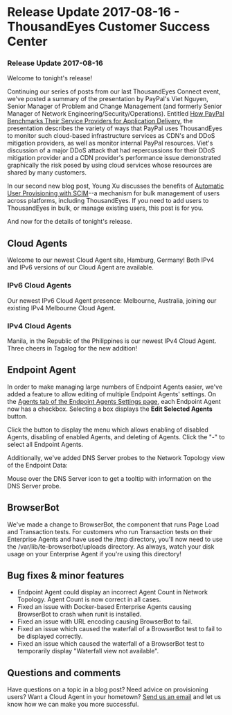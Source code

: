 # Release Update 2017-08-16 - ThousandEyes Customer Success Center

### Release Update 2017-08-16

Welcome to tonight's release!

Continuing our series of posts from our last ThousandEyes Connect event, we've posted a summary of the presentation by PayPal's Viet Nguyen, Senior Manager of Problem and Change Management \(and formerly Senior Manager of Network Engineering/Security/Operations\). Entitled [How PayPal Benchmarks Their Service Providers for Application Delivery](https://blog.thousandeyes.com/how-paypal-benchmarks-service-providers-application-delivery/), the presentation describes the variety of ways that PayPal uses ThousandEyes to monitor such cloud-based infrastructure services as CDN's and DDoS mitigation providers, as well as monitor internal PayPal resources. Viet's discussion of a major DDoS attack that had repercussions for their DDoS mitigation provider and a CDN provider's performance issue demonstrated graphically the risk posed by using cloud services whose resources are shared by many customers.

In our second new blog post, Young Xu discusses the benefits of [Automatic User Provisioning with SCIM](https://blog.thousandeyes.com/automatic-user-provisioning-scim/)--a mechanism for bulk management of users across platforms, including ThousandEyes. If you need to add users to ThousandEyes in bulk, or manage existing users, this post is for you.

And now for the details of tonight's release.

## Cloud Agents

Welcome to our newest Cloud Agent site, Hamburg, Germany!  Both IPv4 and IPv6 versions of our Cloud Agent are available.

### IPv6 Cloud Agents

Our newest IPv6 Cloud Agent presence: Melbourne, Australia, joining our existing IPv4 Melbourne Cloud Agent.

### IPv4 Cloud Agents

Manila, in the Republic of the Philippines is our newest IPv4 Cloud Agent. Three cheers in Tagalog for the new addition!

## Endpoint Agent

In order to make managing large numbers of Endpoint Agents easier, we've added a feature to allow editing of multiple Endpoint Agents' settings.  On the [Agents tab of the Endpoint Agents Settings page](https://app.thousandeyes.com/settings/agents/endpoint/?section=agents), each Endpoint Agent now has a checkbox.  Selecting a box displays the **Edit Selected Agents** button.

  
Click the button to display the menu which allows enabling of disabled Agents, disabling of enabled Agents, and deleting of Agents. Click the "-" to select all Endpoint Agents.

Additionally, we've added DNS Server probes to the Network Topology view of the Endpoint Data:

Mouse over the DNS Server icon to get a tooltip with information on the DNS Server probe.

## BrowserBot

We've made a change to BrowserBot, the component that runs Page Load and Transaction tests. For customers who run Transaction tests on their Enterprise Agents and have used the /tmp directory, you'll now need to use the /var/lib/te-browserbot/uploads directory. As always, watch your disk usage on your Enterprise Agent if you're using this directory!

## Bug fixes & minor features

* Endpoint Agent could display an incorrect Agent Count in Network Topology. Agent Count is now correct in all cases.
* Fixed an issue with Docker-based Enterprise Agents causing BrowserBot to crash when runit is installed.
* Fixed an issue with URL encoding causing BrowserBot to fail.
* Fixed an issue which caused the waterfall of a BrowserBot test to fail to be displayed correctly.
* Fixed an issue which caused the waterfall of a BrowserBot test to temporarily display "Waterfall view not available".

## ​Questions and comments

Have questions on a topic in a blog post? Need advice on provisioning users? Want a Cloud Agent in your hometown? [Send us an email](mailto:support@thousandeyes.com?subject=2017-08-16+Release+Update) and let us know how we can make you more successful.

